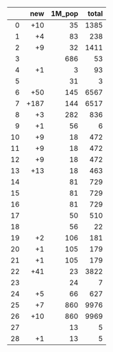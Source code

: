 |    |   new |   1M_pop |   total |
|---:|------:|---------:|--------:|
|  0 |   +10 |       35 |    1385 |
|  1 |    +4 |       83 |     238 |
|  2 |    +9 |       32 |    1411 |
|  3 |       |      686 |      53 |
|  4 |    +1 |        3 |      93 |
|  5 |       |       31 |       3 |
|  6 |   +50 |      145 |    6567 |
|  7 |  +187 |      144 |    6517 |
|  8 |    +3 |      282 |     836 |
|  9 |    +1 |       56 |       6 |
| 10 |    +9 |       18 |     472 |
| 11 |    +9 |       18 |     472 |
| 12 |    +9 |       18 |     472 |
| 13 |   +13 |       18 |     463 |
| 14 |       |       81 |     729 |
| 15 |       |       81 |     729 |
| 16 |       |       81 |     729 |
| 17 |       |       50 |     510 |
| 18 |       |       56 |      22 |
| 19 |    +2 |      106 |     181 |
| 20 |    +1 |      105 |     179 |
| 21 |    +1 |      105 |     179 |
| 22 |   +41 |       23 |    3822 |
| 23 |       |       24 |       7 |
| 24 |    +5 |       66 |     627 |
| 25 |    +7 |      860 |    9976 |
| 26 |   +10 |      860 |    9969 |
| 27 |       |       13 |       5 |
| 28 |    +1 |       13 |       5 |